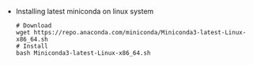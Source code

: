 - Installing latest miniconda on linux system
  ```console
  # Download
  wget https://repo.anaconda.com/miniconda/Miniconda3-latest-Linux-x86_64.sh
  # Install
  bash Miniconda3-latest-Linux-x86_64.sh
  ```
